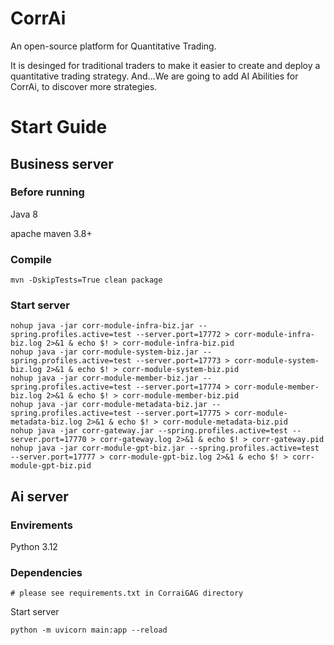 # CorrAi

An open-source platform for Quantitative Trading.

It is desinged for traditional traders to make it easier to create and deploy a quantitative trading strategy. And...We are going to add AI Abilities for CorrAi, to discover more strategies.

# Start Guide

## Business server

### Before running

Java 8

apache maven 3.8+

### Compile

```shel
mvn -DskipTests=True clean package
```

### Start server

```shell
nohup java -jar corr-module-infra-biz.jar --spring.profiles.active=test --server.port=17772 > corr-module-infra-biz.log 2>&1 & echo $! > corr-module-infra-biz.pid
nohup java -jar corr-module-system-biz.jar --spring.profiles.active=test --server.port=17773 > corr-module-system-biz.log 2>&1 & echo $! > corr-module-system-biz.pid
nohup java -jar corr-module-member-biz.jar --spring.profiles.active=test --server.port=17774 > corr-module-member-biz.log 2>&1 & echo $! > corr-module-member-biz.pid
nohup java -jar corr-module-metadata-biz.jar --spring.profiles.active=test --server.port=17775 > corr-module-metadata-biz.log 2>&1 & echo $! > corr-module-metadata-biz.pid
nohup java -jar corr-gateway.jar --spring.profiles.active=test --server.port=17770 > corr-gateway.log 2>&1 & echo $! > corr-gateway.pid
nohup java -jar corr-module-gpt-biz.jar --spring.profiles.active=test --server.port=17777 > corr-module-gpt-biz.log 2>&1 & echo $! > corr-module-gpt-biz.pid
```

## Ai server

### Envirements

Python 3.12

### Dependencies

```pip
# please see requirements.txt in CorraiGAG directory
```

Start server

```shell
python -m uvicorn main:app --reload
```



